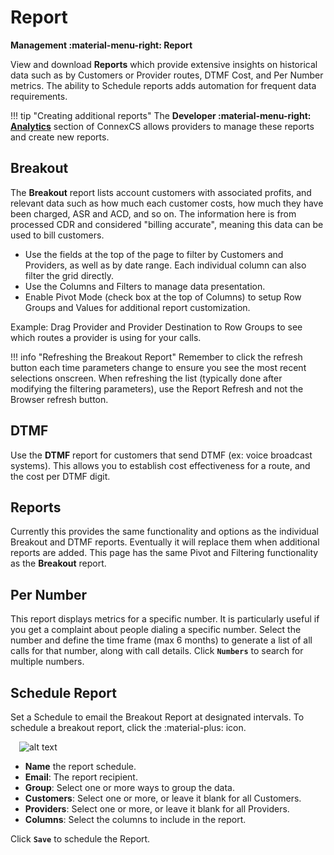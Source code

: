 # Report
**Management :material-menu-right: Report**

View and download **Reports** which provide extensive insights on historical data such as by Customers or Provider routes, DTMF Cost, and Per Number metrics. The ability to Schedule reports adds automation for frequent data requirements.  

!!! tip "Creating additional reports"
    The **Developer :material-menu-right: [Analytics](https://docs.connexcs.com/developers/analytics/)** section of ConnexCS allows providers to manage these reports and create new reports.

## Breakout
The **Breakout** report lists account customers with associated profits, and relevant data such as how much each customer costs, how much they have been charged, ASR and ACD, and so on. The information here is from processed CDR and considered "billing accurate", meaning this data can be used to bill customers. 

+ Use the fields at the top of the page to filter by Customers and Providers, as well as by date range. Each individual column can also filter the grid directly. 
+ Use the Columns and Filters to manage data presentation. 
+ Enable Pivot Mode (check box at the top of Columns) to setup Row Groups and Values for additional report customization. 

Example: Drag Provider and Provider Destination to Row Groups to see which routes a provider is using for your calls. 

!!! info "Refreshing the Breakout Report"
    Remember to click the refresh button each time parameters change to ensure you see the most recent selections onscreen. When refreshing the list (typically done after modifying the filtering parameters), use the Report Refresh and not the Browser refresh button. 
    
## DTMF
Use the **DTMF** report for customers that send DTMF (ex: voice broadcast systems). This allows you to establish cost effectiveness for a route, and the cost per DTMF digit. 

## Reports
Currently this provides the same functionality and options as the individual Breakout and DTMF reports. Eventually it will replace them when additional reports are added. This page has the same Pivot and Filtering functionality as the **Breakout** report. 

## Per Number
This report displays metrics for a specific number. It is particularly useful if you get a complaint about people dialing a specific number. Select the number and define the time frame (max 6 months) to generate a list of all calls for that number, along with call details. Click **`Numbers`** to search for multiple numbers. 

## Schedule Report
Set a Schedule to email the Breakout Report at designated intervals. To schedule a breakout report, click the :material-plus: icon.

&emsp;![alt text][schedulereport]

+ **Name** the report schedule.
+ **Email**: The report recipient. 
+ **Group**: Select one or more ways to group the data.
+ **Customers**: Select one or more, or leave it blank for all Customers. 
+ **Providers**: Select one or more, or leave it blank for all Providers. 
+ **Columns**: Select the columns to include in the report. 

Click **`Save`** to schedule the Report. 

[schedulereport]: /reports/img/schedulereport1.png "Schedule Reports"
